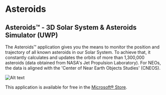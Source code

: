 # Asteroids
## Asteroids™ - 3D Solar System &amp; Asteroids Simulator (UWP)
The Asteroids™ application gives you the means to monitor the position and trajectory of all known asteroids in our Solar System. To achieve that, it constantly calculates and updates the orbits of more than 1,300,000 asteroids (data obtained from NASA's Jet Propulsion Laboratory). For NEOs, the data is aligned with the 'Center of Near Earth Objects Studies' (CNEOS).

![Alt text](/Images/Asteroids™%20(GitHub).png?raw=true "Asteroids™ Application")

This application is available for free in the [Microsoft® Store](https://www.microsoft.com/store/apps/9MZMH9WZQSD5).
